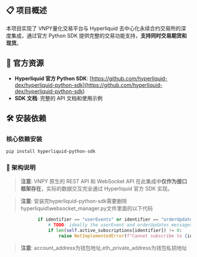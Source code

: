 ## 📋 项目概述

本项目实现了 VNPY量化交易平台与 Hyperliquid 去中心化永续合约交易所的深度集成，通过官方 Python SDK 提供完整的交易功能支持，**支持同时交易期货和现货**。

## 🔗 官方资源

- **Hyperliquid 官方 Python SDK**: [https://github.com/hyperliquid-dex/hyperliquid-python-sdk](https://github.com/hyperliquid-dex/hyperliquid-python-sdk)
- **SDK 文档**: 完整的 API 文档和使用示例

## 🛠️ 安装依赖

### 核心依赖安装

```bash
pip install hyperliquid-python-sdk
```
### 🚫 架构说明

> **注意**: VNPY 原生的 REST API 和 WebSocket API 在此集成中**仅作为接口框架存在**，实际的数据交互完全通过 Hyperliquid 官方 SDK 实现。

> **注意**: 安装完hyperliquid-python-sdk需要删除hyperliquid\websocket_manager.py文件里面的以下代码
```python
            if identifier == "userEvents" or identifier == "orderUpdates":
                # TODO: ideally the userEvent and orderUpdates messages would include the user so that we can multiplex
                if len(self.active_subscriptions[identifier]) != 0:
                    raise NotImplementedError(f"Cannot subscribe to {identifier} multiple times")
```

> **注意**: account_address为钱包地址,eth_private_address为钱包私钥地址
